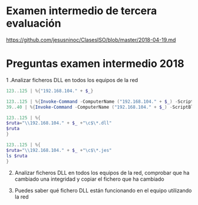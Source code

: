 # Examen intermedio de tercera evaluación

https://github.com/jesusninoc/ClasesISO/blob/master/2018-04-19.md

# Preguntas examen intermedio 2018

1 .Analizar ficheros DLL en todos los equipos de la red
```PowerShell
123..125 | %{"192.168.104." + $_}

123..125 | %{Invoke-Command -ComputerName ("192.168.104." + $_) -ScriptBlock {ls} }
39..40 | %{Invoke-Command -ComputerName ("192.168.104." + $_) -ScriptBlock {ls} }

123..125 | %{
$ruta="\\192.168.104." + $_ +"\c$\*.dll"
$ruta
}

123..125 | %{
$ruta="\\192.168.104." + $_ +"\c$\*.jes"
ls $ruta
}
```

2. Analizar ficheros DLL en todos los equipos de la red, comprobar que ha cambiado una integridad y copiar el fichero que ha cambiado

 
3. Puedes saber qué fichero DLL están funcionando en el equipo utilizando la red


